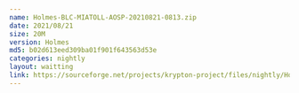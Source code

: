 ```yaml
---
name: Holmes-BLC-MIATOLL-AOSP-20210821-0813.zip
date: 2021/08/21
size: 20M
version: Holmes
md5: b02d613eed309ba01f901f643563d53e
categories: nightly
layout: waitting
link: https://sourceforge.net/projects/krypton-project/files/nightly/Holmes-BLC-MIATOLL-AOSP-20210821-0813.zip
---
```


